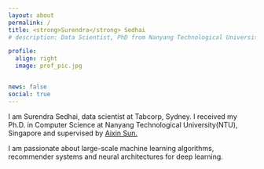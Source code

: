 ```yaml
---
layout: about
permalink: /
title: <strong>Surendra</strong> Sedhai
# description: Data Scientist, PhD from Nanyang Technological University, Singapore.

profile:
  align: right
  image: prof_pic.jpg


news: false
social: true
---
```


I am Surendra Sedhai, data scientist at Tabcorp, Sydney. I received my Ph.D. in Computer Science at Nanyang Technological University(NTU), Singapore and supervised by <a href="https://www.ntu.edu.sg/home/axsun/">Aixin Sun.</a>

I am passionate about large-scale machine learning algorithms, recommender systems and neural architectures for deep learning.
